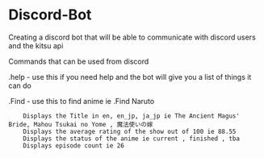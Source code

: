 # Discord-Bot
Creating a discord bot that will be able to communicate with discord users and the kitsu api


Commands that can be used from discord

.help - use this if you need help and the bot will give you a list of things it can do

.Find - use this to find anime ie .Find Naruto

        Displays the Title in en, en_jp, ja_jp ie The Ancient Magus' Bride, Mahou Tsukai no Yome , 魔法使いの嫁
        Displays the average rating of the show out of 100 ie 88.55
        Displays the status of the anime ie current , finished , tba
        Displays episode count ie 26

		
		
		
		
